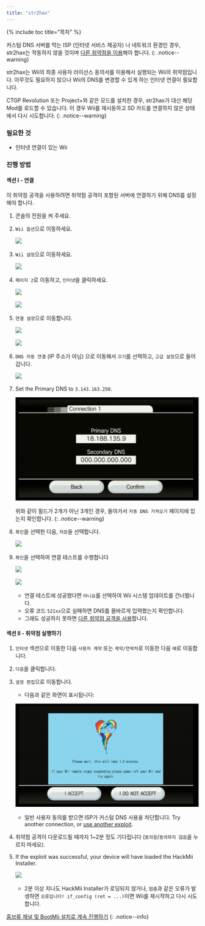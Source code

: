 ```yaml
---
title: "str2hax"
---
```


{% include toc title="목차" %}

커스텀 DNS 서버를 막는 ISP (인터넷 서비스 제공자) 나 네트워크 환경인 경우, str2hax는 작동하지 않을 것이며 [다른 취약점을 이용](get-started)해야 합니다.
{: .notice--warning}

str2hax는 Wii의 최종 사용자 라이선스 동의서를 이용해서 실행되는 Wii의 취약점입니다. 아무것도 필요하지 않으나 Wii의 DNS를 변경할 수 있게 하는 인터넷 연결이 필요합니다.

CTGP Revolution 또는 Project+와 같은 모드를 설치한 경우, str2hax가 대신 해당 Mod를 로드할 수 있습니다. 이 경우 Wii를 재시동하고 SD 카드를 연결하지 않은 상태에서 다시 시도합니다.
{: .notice--warning}

### 필요한 것

* 인터넷 연결이 있는 Wii

### 진행 방법

#### 섹션 I - 연결

이 취약점 공격을 사용하려면 취약점 공격이 포함된 서버에 연결하기 위해 DNS를 설정해야 합니다.

1. 콘솔의 전원을 켜 주세요.
1. `Wii 옵션`으로 이동하세요.

    ![](/images/riiconnect24/Internet_1.png)

1. `Wii 설정`으로 이동하세요.

    ![](/images/riiconnect24/Internet_2.png)

1. `페이지 2`로 이동하고, `인터넷`을 클릭하세요.

    ![](/images/riiconnect24/Internet_3.png)

    ![](/images/riiconnect24/Internet_4.png)

1. `연결 설정`으로 이동합니다.

    ![](/images/riiconnect24/Internet_5.png)

    ![](/images/riiconnect24/Internet_6.png)

1. `DNS 자동 연결` (IP 주소가 아님) 으로 이동해서 `끄기`를 선택하고, `고급 설정`으로 들어갑니다.

    ![](/images/riiconnect24/Internet_7.png)

1. Set the Primary DNS to `3.143.163.250`.

    ![](/images/exploits/str2hax/dns.png)

    위와 같이 필드가 2개가 아닌 3개인 경우, 돌아가서 `자동 DNS 가져오기` 페이지에 있는지 확인합니다.
    {: .notice--warning}

1. `확인`을 선택한 다음, `저장`을 선택합니다.

    ![](/images/riiconnect24/Internet_10.png)

1. `확인`을 선택하여 연결 테스트를 수행합니다

    ![](/images/riiconnect24/Internet_11.png)

    ![](/images/riiconnect24/Internet_12.png)

    + 연결 테스트에 성공했다면 `아니요`를 선택하여 Wii 시스템 업데이트를 건너뜁니다.
    + 오류 코드 `521xx`으로 실패하면 DNS를 올바르게 입력했는지 확인합니다.
    + 그래도 성공하지 못하면 [다른 취약점 공격을 사용](get-started)합니다.

#### 섹션 II - 취약점 실행하기

1. `인터넷` 섹션으로 이동한 다음 `사용자 계약` 또는 `계약/연락처`로 이동한 다음 `예`로 이동합니다.
1. `다음`을 클릭합니다.
1. `설정 편집`으로 이동합니다.
    + 다음과 같은 화면이 표시됩니다:

    ![](/images/exploits/str2hax/EULA.png)

    + 일반 사용자 동의를 받으면 ISP가 커스텀 DNS 사용을 차단합니다. Try another connection, or [use another exploit](get-started).

1. 취약점 공격이 다운로드될 때까지 1~2분 정도 기다립니다 (`동의함`/`동의하지 않음`을 누르지 마세요).
1. If the exploit was successful, your device will have loaded the HackMii Installer.

    ![](/images/hackmii/scam.png)

    + 2분 이상 지나도 HackMii Installer가 로딩되지 않거나, `멈춤`과 같은 오류가 발생하면 `오류입니다! if_config (ret = ...)`이면 Wii를 재시작하고 다시 시도합니다.

[홈브류 채널 및 BootMii 설치로 계속 진행하기](hbc)
{: .notice--info}

